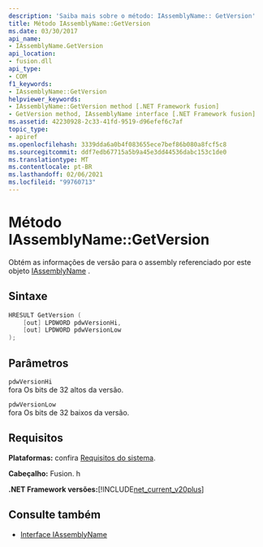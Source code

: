 ```yaml
---
description: 'Saiba mais sobre o método: IAssemblyName:: GetVersion'
title: Método IAssemblyName::GetVersion
ms.date: 03/30/2017
api_name:
- IAssemblyName.GetVersion
api_location:
- fusion.dll
api_type:
- COM
f1_keywords:
- IAssemblyName::GetVersion
helpviewer_keywords:
- IAssemblyName::GetVersion method [.NET Framework fusion]
- GetVersion method, IAssemblyName interface [.NET Framework fusion]
ms.assetid: 42230928-2c33-41fd-9519-d96efef6c7af
topic_type:
- apiref
ms.openlocfilehash: 3339dda6a0b4f083655ece7bef86b080a8fcf5c8
ms.sourcegitcommit: ddf7edb67715a5b9a45e3dd44536dabc153c1de0
ms.translationtype: MT
ms.contentlocale: pt-BR
ms.lasthandoff: 02/06/2021
ms.locfileid: "99760713"
---
```

# <a name="iassemblynamegetversion-method"></a>Método IAssemblyName::GetVersion

Obtém as informações de versão para o assembly referenciado por este objeto [IAssemblyName](iassemblyname-interface.md) .  
  
## <a name="syntax"></a>Sintaxe  
  
```cpp  
HRESULT GetVersion (  
    [out] LPDWORD pdwVersionHi,  
    [out] LPDWORD pdwVersionLow  
);  
```  
  
## <a name="parameters"></a>Parâmetros  

 `pdwVersionHi`  
 fora Os bits de 32 altos da versão.  
  
 `pdwVersionLow`  
 fora Os bits de 32 baixos da versão.  
  
## <a name="requirements"></a>Requisitos  

 **Plataformas:** confira [Requisitos do sistema](../../get-started/system-requirements.md).  
  
 **Cabeçalho:** Fusion. h  
  
 **.NET Framework versões:**[!INCLUDE[net_current_v20plus](../../../../includes/net-current-v20plus-md.md)]  
  
## <a name="see-also"></a>Consulte também

- [Interface IAssemblyName](iassemblyname-interface.md)
